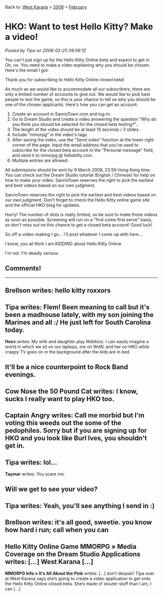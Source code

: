 Back to: [West Karana](/posts/westkarana.md) > [2008](/posts/2008/westkarana.md) > [February](./westkarana.md)
# HKO: Want to test Hello Kitty? Make a video!

*Posted by Tipa on 2008-02-25 09:06:12*

You can't just sign up for the Hello Kitty Online beta and expect to get in. Oh, no. You need to make a video explaining why you should be chosen. Here's the email I got:



> 
Thank you for subscribing to Hello Kitty Online closed beta!

As much as we would like to accommodate all our subscribers, there are only a limited number of accounts to give out. We would like to pick best people to test the game, so this is your chance to tell us why you should be one of the chosen applicants. Here's how you can get an account:

 1. Create an account in SanrioTown.com and log-in.
 2. Go to Dream Studio and create a video answering the question "Why do you think you should be selected for the closed beta testing?"..
 3. The length of the video should be at least 15 seconds / 3 slides.
 4. Include "mmorpg" in the video's tags.
 5. After saving the video, use the "Send video" function at the lower right corner of the page. Input the email address that you've used to subscribe for the closed beta account in the "Personal message" field, and send it to mmorpg @ hellokitty.com.
 6. Multiple entries are allowed.

All submissions should be sent by 9 March 2008, 23:59 Hong Kong time. You can check out the Dream Studio tutorial (English / Chinese) for help on how to make your video. SanrioTown reserves the right to pick the earliest and best videos based on our own judgment.

SanrioTown reserves the right to pick the earliest and best videos based on our own judgment. Don't forget to check the Hello Kitty online game site and the official HKO blog for updates.

Hurry! The number of slots is really limited, so be sure to make those videos as soon as possible. Screening will run on a "first come first serve" basis, so don't miss out on this chance to get a closed beta account! Good luck!



So off a-video-making I go... I'll post whatever I come up with here....

I know, you all think I am KIDDING about Hello Kitty Online.

I'm not. I'm deadly serious.

## Comments!
---
**Brellson** writes: hello kitty roxxors
---
**Tipa** writes: Flem! Been meaning to call but it's been a madhouse lately, with my son joining the Marines and all :/ He just left for South Carolina today.
---
**Hexx** writes: My wife and daughter play Webkinz. I can easily imagine a world in which we sit on our laptops, me on WoW, and her on HKO while crappy TV goes on in the background after the kids are in bed.

It'll be a nice counterpoint to Rock Band evenings.
---
**Cow Nose the 50 Pound Cat** writes: I know, sucks I really want to play HKO too.
---
**Captain Angry** writes: Call me morbid but I'm voting this weeds out the some of the pedophiles. Sorry but if you are signing up for HKO and you look like Burl Ives, you shouldn't get in.
---
**Tipa** writes: lol...
---
**Taymar** writes: You scare me.

Will we get to see your video?
---
**Tipa** writes: Yeah, you'll see anything I send in :)
---
**Brellson** writes: it's all good, sweetie. you know how hard i run; call when you can
---
**Hello Kitty Online Game MMORPG &raquo; Media Coverage on the Dream Studio Applications** writes: [...] West Karana [...]
---
**MMORPG Info &raquo; It&#8217;s All About the Pink** writes: [...] don’t despair! Tipa over at West Karana says she’s going to create a video application to get onto the Hello Kitty Online closed beta. She’s made of stouter stuff than I am, I can [...]
